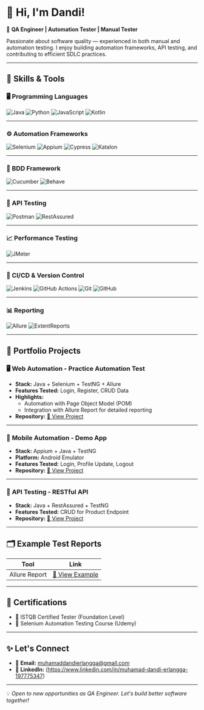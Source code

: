 # 👋 Hi, I'm Dandi!


🎯 **QA Engineer | Automation Tester | Manual Tester**

Passionate about software quality — experienced in both manual and automation testing. I enjoy building automation frameworks, API testing, and contributing to efficient SDLC practices.

---

## 🚀 Skills & Tools

### 🖥️ Programming Languages
![Java](https://img.shields.io/badge/-Java-orange?logo=java&logoColor=white) 
![Python](https://img.shields.io/badge/-Python-blue?logo=python&logoColor=white) 
![JavaScript](https://img.shields.io/badge/-JavaScript-yellow?logo=javascript&logoColor=white) 
![Kotlin](https://img.shields.io/badge/-Kotlin-purple?logo=kotlin&logoColor=white)

---

### ⚙️ Automation Frameworks
![Selenium](https://img.shields.io/badge/-Selenium-43B02A?logo=selenium&logoColor=white)
![Appium](https://img.shields.io/badge/-Appium-6DB33F?logo=appium&logoColor=white)
![Cypress](https://img.shields.io/badge/-Cypress-17202C?logo=cypress&logoColor=white)
![Katalon](https://img.shields.io/badge/-Katalon-32C766?logo=katalon&logoColor=white)

---

### 📜 BDD Framework
![Cucumber](https://img.shields.io/badge/-Cucumber-23D96C?logo=cucumber&logoColor=white)
![Behave](https://img.shields.io/badge/-Behave-4B8BBE?logo=python&logoColor=white)

---

### 🔌 API Testing
![Postman](https://img.shields.io/badge/-Postman-FF6C37?logo=postman&logoColor=white)
![RestAssured](https://img.shields.io/badge/-RestAssured-00A99D?logo=java&logoColor=white)

---

### 📈 Performance Testing
![JMeter](https://img.shields.io/badge/-Apache%20JMeter-D22128?logo=apachespark&logoColor=white)

---

### 🔁 CI/CD & Version Control
![Jenkins](https://img.shields.io/badge/-Jenkins-D24939?logo=jenkins&logoColor=white)
![GitHub Actions](https://img.shields.io/badge/-GitHub%20Actions-2088FF?logo=githubactions&logoColor=white)
![Git](https://img.shields.io/badge/-Git-F05032?logo=git&logoColor=white)
![GitHub](https://img.shields.io/badge/-GitHub-181717?logo=github&logoColor=white)

---

### 📊 Reporting
![Allure](https://img.shields.io/badge/-Allure-4B0082?logo=allure&logoColor=white)
![ExtentReports](https://img.shields.io/badge/-ExtentReports-4CAF50?logo=html5&logoColor=white)

---

## 📁 Portfolio Projects

### 🖥️ **Web Automation - Practice Automation Test**
- **Stack:** Java + Selenium + TestNG + Allure
- **Features Tested:** Login, Register, CRUD Data
- **Highlights:** 
  - Automation with Page Object Model (POM)
  - Integration with Allure Report for detailed reporting
- **Repository:** [🔗 View Project](https://github.com/dandierlangga02/Selenium-by-JAVA)

---

### 📱 **Mobile Automation - Demo App**
- **Stack:** Appium + Java + TestNG
- **Platform:** Android Emulator
- **Features Tested:** Login, Profile Update, Logout
- **Repository:** [🔗 View Project](https://github.com/username/mobile-project)

---

### 🔗 **API Testing - RESTful API**
- **Stack:** Java + RestAssured + TestNG
- **Features Tested:** CRUD for Product Endpoint
- **Repository:** [🔗 View Project](https://github.com/username/api-project)

---

## 🗂️ Example Test Reports

| Tool          | Link                                        |
| ------------- | ------------------------------------------- |
| Allure Report | [🔗 View Example](https://your-report-link) |

---

## 📜 Certifications
- 📄 ISTQB Certified Tester (Foundation Level)
- 📄 Selenium Automation Testing Course (Udemy)

---

## ✨ Let's Connect
- 📧 **Email:** [muhamaddandierlangga@gmail.com](mailto:muhamaddandierlangga@gmail.com)
- 💼 **LinkedIn:** (https://www.linkedin.com/in/muhamad-dandi-erlangga-197775347)

---

💡 *Open to new opportunities as QA Engineer. Let's build better software together!*